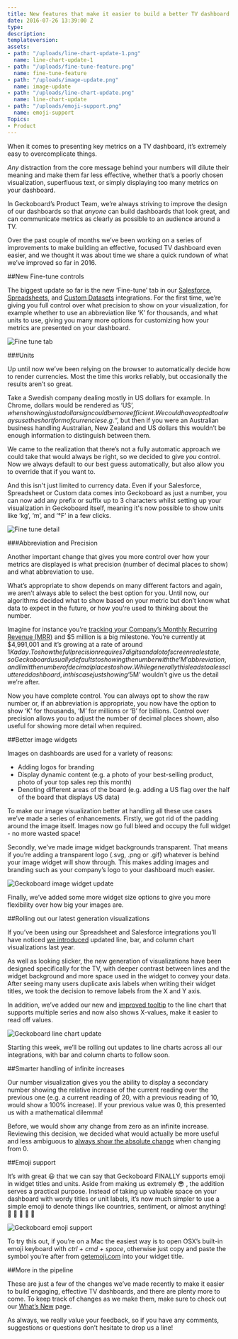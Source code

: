 ```yaml
---
title: New features that make it easier to build a better TV dashboard
date: 2016-07-26 13:39:00 Z
type: 
description: 
templateversion: 
assets:
- path: "/uploads/line-chart-update-1.png"
  name: line-chart-update-1
- path: "/uploads/fine-tune-feature.png"
  name: fine-tune-feature
- path: "/uploads/image-update.png"
  name: image-update
- path: "/uploads/line-chart-update.png"
  name: line-chart-update
- path: "/uploads/emoji-support.png"
  name: emoji-support
Topics:
- Product
---
```


When it comes to presenting key metrics on a TV dashboard, it’s extremely easy to overcomplicate things.

_Any_ distraction from the core message behind your numbers will dilute their meaning and make them far less effective, whether that’s a poorly chosen visualization, superfluous text, or simply displaying too many metrics on your dashboard.

In Geckoboard’s Product Team, we’re always striving to improve the design of our dashboards so that _anyone_ can build dashboards that look great, and can communicate metrics as clearly as possible to an audience around a TV. 

Over the past couple of months we’ve been working on a series of improvements to make building an effective, focused TV dashboard even easier, and we thought it was about time we share a quick rundown of what we’ve improved so far in 2016. 

##New Fine-tune controls 

The biggest update so far is the new ‘Fine-tune’ tab in our [Salesforce](/integrations/salesforce/), [Spreadsheets](/spreadsheet-dashboards/), and [Custom Datasets](https://developer-beta.geckoboard.com/) integrations. For the first time, we’re giving you full control over what precision to show on your visualization, for example whether to use an abbreviation like ‘K’ for thousands, and what units to use, giving you many more options for customizing how your metrics are presented on your dashboard. 

![Fine tune tab](/uploads/Fine-tune-tab.gif)

###Units

Up until now we’ve been relying on the browser to automatically decide how to render currencies. Most the time this works reliably, but occasionally the results aren’t so great.

Take a Swedish company dealing mostly in US dollars for example. In Chrome, dollars would be rendered as ‘US$’, when showing just a dollar sign could be more efficient. We could have opted to always use the short form of currencies e.g. ‘$’, but then if you were an Australian business handling Australian, New Zealand and US dollars this wouldn’t be enough information to distinguish between them.

We came to the realization that there’s not a fully automatic approach we could take that would always be right, so we decided to give *you* control. Now we always default to our best guess automatically, but also allow you to override that if you want to.

And this isn't just limited to currency data. Even if your Salesforce, Spreadsheet or Custom data comes into Geckoboard as just a number, you can now add any prefix or suffix up to 3 characters whilst setting up your visualization in Geckoboard itself, meaning it's now possible to show units like ‘kg’, ‘m’, and ‘°F’ in a few clicks. 

![Fine tune detail](/uploads/fine-tune-feature.png) 

###Abbreviation and Precision 

Another important change that gives you more control over how your metrics are displayed is what precision (number of decimal places to show) and what abbreviation to use. 

What’s appropriate to show depends on many different factors and again, we aren’t always able to select the best option for you. Until now, our algorithms decided what to show based on your metric but don’t know what data to expect in the future, or how you’re used to thinking about the number.  

Imagine for instance you’re [tracking your Company’s Monthly Recurring Revenue (MRR)](/learn/dashboard-examples/saas-dashboard-example/) and $5 million is a big milestone. You’re currently at $4,991,001 and it’s growing at a rate of around $1K a day. To show the full precision requires 7 digits and a lot of screen real estate, so Geckoboard usually defaults to showing the number with the ‘M’ abbreviation, and limit the number of decimal places to show. While generally this leads to a less cluttered dashboard, in this case just showing ‘$5M’ wouldn’t give us the detail we’re after.

Now you have complete control. You can always opt to show the raw number or, if an abbreviation is appropriate, you now have the option to show ‘K’ for thousands, ‘M’ for millions or ‘B’ for billions. Control over precision allows you to adjust the number of decimal places shown, also useful for showing more detail when required.

##Better image widgets

Images on dashboards are used for a variety of reasons:

- Adding logos for branding
- Display dynamic content (e.g. a photo of your best-selling product, photo of your top sales rep this month)
- Denoting different areas of the board (e.g. adding a US flag over the half of the board that displays US data)

To make our image visualization better at handling all these use cases we’ve made a series of enhancements. Firstly, we got rid of the padding around the image itself. Images now go full bleed and occupy the full widget - no more wasted space!

Secondly, we’ve made image widget backgrounds transparent. That means if you’re adding a transparent logo (.svg, .png or .gif) whatever is behind your image widget will show through. This makes adding images and branding such as your company’s logo to your dashboard much easier.

![Geckoboard image widget update](/uploads/image-update.png) 

Finally, we’ve added some more widget size options to give you more flexibility over how big your images are. 

##Rolling out our latest generation visualizations 

If you’ve been using our Spreadsheet and Salesforce integrations you’ll have noticed [we introduced](/blog/new-and-improved-visualisations-line-bar-and-column-charts/) updated line, bar, and column chart visualizations last year.

As well as looking slicker, the new generation of visualizations have been designed specifically for the TV, with deeper contrast between lines and the widget background and more space used in the widget to convey your data. After seeing many users duplicate axis labels when writing their widget titles, we took the decision to remove labels from the X and Y axis. 

In addition, we’ve added our new and [improved tooltip](/whats-new/3/) to the line chart that supports multiple series and now also shows X-values, make it easier to read off values.

![Geckoboard line chart update](/uploads/line-chart-update.png) 

Starting this week, we’ll be rolling out updates to line charts across all our integrations, with bar and column charts to follow soon.

##Smarter handling of infinite increases

Our number visualization gives you the ability to display a secondary number showing the relative increase of the current reading over the previous one (e.g. a current reading of 20, with a previous reading of 10, would show a 100% increase). If your previous value was 0, this presented us with a mathematical dilemma!

Before, we would show any change from zero as an infinite increase. Reviewing this decision, we decided what would actually be more useful and less ambiguous to [always show the absolute change](/whats-new/4/) when changing from 0. 

##Emoji support

It’s with great 😃  that we can say that Geckoboard FINALLY supports emoji in widget titles and units. Aside from making us extremely 😎 , the addition serves a practical purpose. Instead of taking up valuable space on your dashboard with wordy titles or unit labels, it’s now much simpler to use a simple emoji to denote things like countries, sentiment, or almost anything! 👞 🚴 🦀 🍏 🏈

![Geckoboard emoji support](/uploads/emoji-support.png)

To try this out, if you’re on a Mac the easiest way is to open OSX’s built-in emoji keyboard with _ctrl + cmd + space_, otherwise just copy and paste the symbol you’re after from [getemoji.com](http://getemoji.com/) into your widget title.

##More in the pipeline

These are just a few of the changes we’ve made recently to make it easier to build engaging, effective TV dashboards, and there are plenty more to come. To keep track of changes as we make them, make sure to check out our [What’s New](/whats-new) page.

As always, we really value your feedback, so if you have any comments, suggestions or questions don’t hesitate to drop us a line!
